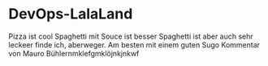 # DevOps-LalaLand
Pizza ist cool
Spaghetti mit Souce ist besser
Spaghetti ist aber auch sehr leckeer finde ich, aberweger. Am besten mit einem guten Sugo
Kommentar von Mauro Bühlernmklefgmklöjnkjnkwf